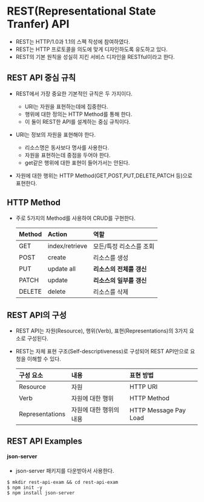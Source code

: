 # REST(Representational State Tranfer) API

* REST는 HTTP/1.0과 1.1의 스펙 작성에 참여하였다.
* REST는 HTTP 프로토콜을 의도에 맞게 디자인하도록 유도하고 있다.
* REST의 기본 원칙을 성실히 지킨 서비스 디자인을 RESTful이라고 한다.



## REST API 중심 규칙

* REST에서 가장 중요한 기본적인 규칙은 두 가지이다.
  * URI는 자원을 표현하는데에 집중한다.
  * 행위에 대한 정의는 HTTP Method를 통해 한다.
  * 이 둘이 REST한 API를 설계하는 중심 규칙이다.
* URI는 정보의 자원을 표현해야 한다.
  * 리소스명은 동사보다 명사를 사용한다.
  * 자원을 표현하는데 중점을 두어야 한다.
  * get같은 행위에 대한 표현이 들어가서는 안된다.

* 자원에 대한 행위는 HTTP Method(GET,POST,PUT,DELETE,PATCH 등)으로 표현한다.



## HTTP Method

* 주로 5가지의 Method를 사용하여 CRUD를 구현한다.

  | Method | Action         | 역할                     |
  | :----- | :------------- | :----------------------- |
  | GET    | index/retrieve | 모든/특정 리소스를 조회  |
  | POST   | create         | 리소스를 생성            |
  | PUT    | update all     | **리소스의 전체를 갱신** |
  | PATCH  | update         | **리소스의 일부를 갱신** |
  | DELETE | delete         | 리소스를 삭제            |



## REST API의 구성

* REST API는 자원(Resource), 행위(Verb), 표현(Representations)의 3가지 요소로 구성된다.

* REST는 자체 표현 구조(Self-descriptiveness)로 구성되어 REST API만으로 요청을 이해할 수 있다.

  | 구성 요소       | 내용                    | 표현 방법             |
  | :-------------- | :---------------------- | :-------------------- |
  | Resource        | 자원                    | HTTP URI              |
  | Verb            | 자원에 대한 행위        | HTTP Method           |
  | Representations | 자원에 대한 행위의 내용 | HTTP Message Pay Load |



## REST API Examples

#### json-server

* json-server 패키지를 다운받아서 사용한다.

```
$ mkdir rest-api-exam && cd rest-api-exam
$ npm init -y
$ npm install json-server
```

